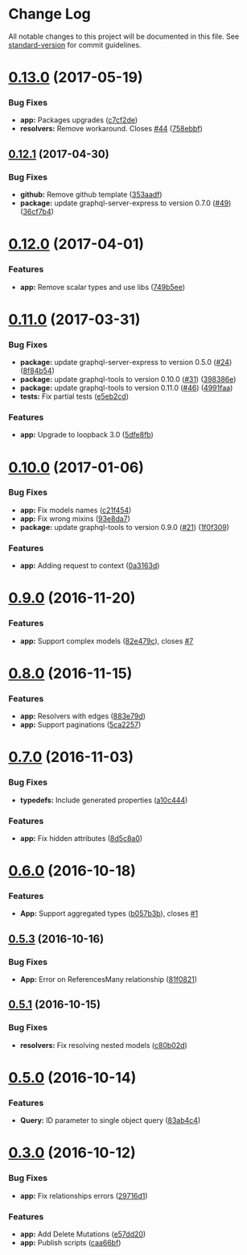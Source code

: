 # Change Log

All notable changes to this project will be documented in this file. See [standard-version](https://github.com/conventional-changelog/standard-version) for commit guidelines.

<a name="0.13.0"></a>
# [0.13.0](https://github.com/tallyb/loopback-graphql/compare/v0.12.1...v0.13.0) (2017-05-19)


### Bug Fixes

* **app:** Packages upgrades ([c7cf2de](https://github.com/tallyb/loopback-graphql/commit/c7cf2de))
* **resolvers:** Remove workaround. Closes [#44](https://github.com/tallyb/loopback-graphql/issues/44) ([758ebbf](https://github.com/tallyb/loopback-graphql/commit/758ebbf))



<a name="0.12.1"></a>
## [0.12.1](https://github.com/tallyb/loopback-graphql/compare/v0.12.0...v0.12.1) (2017-04-30)


### Bug Fixes

* **github:** Remove github template ([353aadf](https://github.com/tallyb/loopback-graphql/commit/353aadf))
* **package:** update graphql-server-express to version 0.7.0 ([#49](https://github.com/tallyb/loopback-graphql/issues/49)) ([36cf7b4](https://github.com/tallyb/loopback-graphql/commit/36cf7b4))



<a name="0.12.0"></a>
# [0.12.0](https://github.com/tallyb/loopback-graphql/compare/v0.11.0...v0.12.0) (2017-04-01)


### Features

* **app:** Remove scalar types and use libs ([749b5ee](https://github.com/tallyb/loopback-graphql/commit/749b5ee))



<a name="0.11.0"></a>
# [0.11.0](https://github.com/tallyb/loopback-graphql/compare/v0.10.0...v0.11.0) (2017-03-31)


### Bug Fixes

* **package:** update graphql-server-express to version 0.5.0 ([#24](https://github.com/tallyb/loopback-graphql/issues/24)) ([8f84b54](https://github.com/tallyb/loopback-graphql/commit/8f84b54))
* **package:** update graphql-tools to version 0.10.0 ([#31](https://github.com/tallyb/loopback-graphql/issues/31)) ([398386e](https://github.com/tallyb/loopback-graphql/commit/398386e))
* **package:** update graphql-tools to version 0.11.0 ([#46](https://github.com/tallyb/loopback-graphql/issues/46)) ([4991faa](https://github.com/tallyb/loopback-graphql/commit/4991faa))
* **tests:** Fix partial tests ([e5eb2cd](https://github.com/tallyb/loopback-graphql/commit/e5eb2cd))


### Features

* **app:** Upgrade to loopback 3.0 ([5dfe8fb](https://github.com/tallyb/loopback-graphql/commit/5dfe8fb))



<a name="0.10.0"></a>
# [0.10.0](https://github.com/tallyb/loopback-graphql/compare/v0.9.0...v0.10.0) (2017-01-06)


### Bug Fixes

* **app:** Fix models names ([c21f454](https://github.com/tallyb/loopback-graphql/commit/c21f454))
* **app:** Fix wrong mixins ([93e8da7](https://github.com/tallyb/loopback-graphql/commit/93e8da7))
* **package:** update graphql-tools to version 0.9.0 ([#21](https://github.com/tallyb/loopback-graphql/issues/21)) ([1f0f309](https://github.com/tallyb/loopback-graphql/commit/1f0f309))


### Features

* **app:** Adding request to context ([0a3163d](https://github.com/tallyb/loopback-graphql/commit/0a3163d))



<a name="0.9.0"></a>
# [0.9.0](https://github.com/tallyb/loopback-graphql/compare/v0.8.0...v0.9.0) (2016-11-20)


### Features

* **app:** Support complex models ([82e479c](https://github.com/tallyb/loopback-graphql/commit/82e479c)), closes [#7](https://github.com/tallyb/loopback-graphql/issues/7)



<a name="0.8.0"></a>
# [0.8.0](https://github.com/tallyb/loopback-graphql/compare/v0.7.0...v0.8.0) (2016-11-15)


### Features

* **app:** Resolvers with edges ([883e79d](https://github.com/tallyb/loopback-graphql/commit/883e79d))
* **app:** Support paginations ([5ca2257](https://github.com/tallyb/loopback-graphql/commit/5ca2257))



<a name="0.7.0"></a>
# [0.7.0](https://github.com/tallyb/loopback-graphql/compare/v0.6.0...v0.7.0) (2016-11-03)


### Bug Fixes

* **typedefs:** Include generated properties ([a10c444](https://github.com/tallyb/loopback-graphql/commit/a10c444))


### Features

* **app:** Fix hidden attributes ([8d5c8a0](https://github.com/tallyb/loopback-graphql/commit/8d5c8a0))



<a name="0.6.0"></a>
# [0.6.0](https://github.com/tallyb/loopback-graphql/compare/v0.5.3...v0.6.0) (2016-10-18)


### Features

* **App:** Support aggregated types ([b057b3b](https://github.com/tallyb/loopback-graphql/commit/b057b3b)), closes [#1](https://github.com/tallyb/loopback-graphql/issues/1)



<a name="0.5.3"></a>
## [0.5.3](https://github.com/tallyb/loopback-graphql/compare/v0.5.2...v0.5.3) (2016-10-16)


### Bug Fixes

* **App:** Error on ReferencesMany relationship ([81f0821](https://github.com/tallyb/loopback-graphql/commit/81f0821))



<a name="0.5.1"></a>
## [0.5.1](https://github.com/tallyb/loopback-graphql/compare/v0.5.0...0.5.1) (2016-10-15)


### Bug Fixes

* **resolvers:** Fix resolving nested models ([c80b02d](https://github.com/tallyb/loopback-graphql/commit/c80b02d))



<a name="0.5.0"></a>
# [0.5.0](https://github.com/tallyb/loopback-graphql/compare/v0.3.0...v0.5.0) (2016-10-14)


### Features

* **Query:** ID parameter to single object query ([83ab4c4](https://github.com/tallyb/loopback-graphql/commit/83ab4c4))



<a name="0.3.0"></a>
# [0.3.0](https://github.com/tallyb/loopback-graphql/compare/v0.2.1...v0.3.0) (2016-10-12)


### Bug Fixes

* **app:** Fix relationships errors ([29716d1](https://github.com/tallyb/loopback-graphql/commit/29716d1))


### Features

* **app:** Add Delete Mutations ([e57dd20](https://github.com/tallyb/loopback-graphql/commit/e57dd20))
* **app:** Publish scripts ([caa66bf](https://github.com/tallyb/loopback-graphql/commit/caa66bf))
